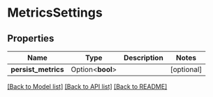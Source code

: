 # MetricsSettings

## Properties

Name | Type | Description | Notes
------------ | ------------- | ------------- | -------------
**persist_metrics** | Option<**bool**> |  | [optional]

[[Back to Model list]](../README.md#documentation-for-models) [[Back to API list]](../README.md#documentation-for-api-endpoints) [[Back to README]](../README.md)


